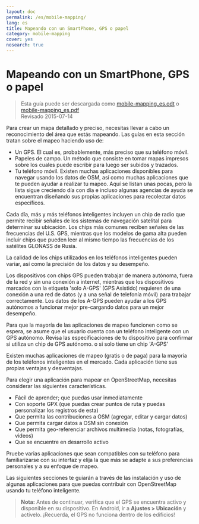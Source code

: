 ```yaml
---
layout: doc
permalink: /es/mobile-mapping/
lang: es
title: Mapeando con un SmartPhone, GPS o papel
category: mobile-mapping
cover: yes
nosearch: true
---
```


Mapeando con un SmartPhone, GPS o papel
=============================

> Esta guía puede ser descargada como [mobile-mapping_es.odt](/files/mobile-mapping_es.odt) o [mobile-mapping_es.pdf](/files/mobile-mapping_es.pdf)  
> Revisado 2015-07-14  

Para crear un mapa detallado y preciso, necesitas llevar a cabo un reconocimiento del área que estás mapeando. Las guías en esta sección tratan sobre el mapeo haciendo uso de:  

-  Un GPS. El cual es, probablemente, más preciso que su teléfono móvil.
-  Papeles de campo. Un método que consiste en tomar mapas impresos sobre los cuales puede escribir para luego ser subidos y trazados.
-  Tu teléfono móvil. Existen muchas aplicaciones disponibles para navegar usando los datos de OSM, así como muchas aplicaciones que te pueden ayudar a realizar tu mapeo. Aquí se listan unas pocas, pero la lista sigue creciendo día con día e incluso algunas agencias de ayuda se encuentran diseñando sus propias aplicaciones para recolectar datos específicos.  

Cada día, más y más teléfonos inteligentes incluyen un chip de radio que permite
recibir señales de los sistemas de navegación satelital para determinar su ubicación.
Los chips más comunes reciben señales de las frecuencias del U.S. GPS,
mientras que los modelos de gama alta pueden incluir chips que pueden leer
al mismo tiempo las frecuencias de los satélites GLONASS de Rusia.

La calidad de los chips utilizados en los teléfonos inteligentes pueden variar, así como la precisión de los datos
y su desempeño.

Los dispositivos con chips GPS pueden trabajar de manera autónoma, fuera de la red y sin una conexión a internet,
mientras que los dispositivos marcados con la etiqueta 'solo A-GPS' (GPS Asistido)
requieren de una conexión a una red de datos (y  a una señal de telefonía móvil)
para trabajar correctamente. Los datos de los A-GPS pueden ayudar
a los GPS autónomos a funcionar mejor pre-cargando datos para
un mejor desempeño.

Para que la mayoría de las aplicaciones de mapeo funcionen como se espera, se asume que el usuario
cuenta con un teléfono inteligente con un GPS autónomo. Revisa las especificaciones de tu dispositivo
para confirmar si utiliza un chip de GPS autónomo.
o si solo tiene un chip 'A-GPS'

Existen muchas aplicaciones de mapeo (gratis o de paga)
para la mayoría de los teléfonos inteligentes en el mercado. Cada aplicación tiene sus propias ventajas
y desventajas.

Para elegir una aplicación para mapear en OpenStreetMap, necesitas
considerar las siguientes características.

-   Fácil de aprender; que puedas usar inmediatamente
-   Con soporte GPX (que puedas crear puntos de ruta y puedas personalizar los registros de esta)
-   Que permita las contribuciones a OSM (agregar, editar y cargar datos)
-   Que permita cargar datos a OSM sin conexión
-   Que permita geo-referenciar archivos multimedia (notas, fotografías, videos)
-   Que se encuentre en desarrollo activo

Pruebe varias aplicaciones que sean compatibles con su teléfono
para familiarizarse con su interfaz y elija la que más se adapte
a sus preferencias personales y a su enfoque de mapeo.

<!-- Commenting for now since tables doesn't look very nice!

Aplicaciones recomendadas para teléfonos inteligentes  y PDAs
-----------------------------------------------------

| Application      | Usage  | Android  | Blackberry | iOS     | Windows |
| ---------------- | :----: | :------: | :--------: | :-----: | :-----: |
| Geopaparazzi     | m      | O        |            |         |         |
| GPS Essentials   | m      | O        |            |         |         |
| MapZen           | m:p    | O        |            | O       |         |
| Open GPS Tracker | m      | O        |            |         |         |
| OruxMaps         | m      | O        |            |         |         |
| OSMAnd           | m:n:p  | O        | O          | D       |         |
| OSMTracker       | m      | O        |            |         | O       |
| Vespucci         | m:f    | O        |            |         |         |

O - soportado, D - bajo desarrollo, m - mapeo, n - navegación, p - editor PDI, f - editor completo

-->

Las siguientes secciones te guiarán a través de las instalación y uso de algunas aplicaciones
para que puedas contribuir con OpenStreetMap usando tu teléfono inteligente.

>   **Nota:** Antes de continuar, verifica que el GPS se encuentra activo y
> disponible en su dispositivo. En Android, ir a **Ajustes \> Ubicación** y actívelo.
>   ¡Recuerda, el GPS no funciona dentro de los edificios!

